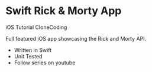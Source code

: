 # Swift Rick & Morty App

iOS Tutorial CloneCoding

Full featured iOS app showcasing the Rick and Morty API.

- Written in Swift
- Unit Tested
- Follow series on youtube
